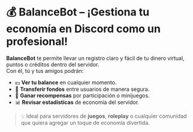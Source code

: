 # 💰 BalanceBot – ¡Gestiona tu economía en Discord como un profesional!

**BalanceBot** te permite llevar un registro claro y fácil de tu dinero virtual, puntos o créditos dentro del servidor.  
Con él, tú y tus amigos podrán:

- 💵 **Ver tu balance** en cualquier momento.
- 🔄 **Transferir fondos** entre usuarios de manera segura.
- 🎯 **Ganar recompensas** por participación o minijuegos.
- 📊 **Revisar estadísticas** de economía del servidor.

> 💡 Ideal para servidores de **juegos**, **roleplay** o cualquier comunidad que quiera agregar un toque de economía divertida.

